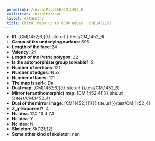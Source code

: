 ```yaml
--- 
 permalink: /chiralMaps6kE/CM_1452_6 
 collection: chiralMaps6kE
 layout: dataEntry
 title: Chiral maps up to 6000 edges - CM[1452;6]
---
```


- **ID**: [CM[1452;6]]({{ site.url }}/test/CM_1452_6)
- **Genus of the underlying surface**: 606
- **Length of the face**: 24
- **Valency**: 24
- **Length of the Petrie polygon**: 22
- **Is the automorphism group solvable?**: S
- **Number of vertices**: 121
- **Number of edges**: 1452
- **Number of faces**: 121
- **The map is self-**: Du
- **Dual map**: [CM[1452;6]]({{ site.url }}/test/CM_1452_6)
- **Mirror (enantihomorphic) map**: [CM[1452;4]]({{ site.url }}/test/CM_1452_4)
- **Dual of the mirror image**: [CM[1452;4]]({{ site.url }}/test/CM_1452_4)
- **Z_q-Exponent?**: 4
- **No idea**:  17:5 13:4 7:3
- **No idea**: Y
- **No idea**: N
- **Skeleton**: Sk(121;12)
- **Some other kind of skeleton**: nan
